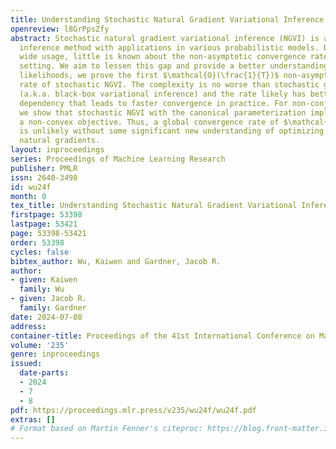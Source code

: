 ```yaml
---
title: Understanding Stochastic Natural Gradient Variational Inference
openreview: l8GrPpsZfy
abstract: Stochastic natural gradient variational inference (NGVI) is a popular posterior
  inference method with applications in various probabilistic models. Despite its
  wide usage, little is known about the non-asymptotic convergence rate in the <em>stochastic</em>
  setting. We aim to lessen this gap and provide a better understanding. For conjugate
  likelihoods, we prove the first $\mathcal{O}(\frac{1}{T})$ non-asymptotic convergence
  rate of stochastic NGVI. The complexity is no worse than stochastic gradient descent
  (a.k.a. black-box variational inference) and the rate likely has better constant
  dependency that leads to faster convergence in practice. For non-conjugate likelihoods,
  we show that stochastic NGVI with the canonical parameterization implicitly optimizes
  a non-convex objective. Thus, a global convergence rate of $\mathcal{O}(\frac{1}{T})$
  is unlikely without some significant new understanding of optimizing the ELBO using
  natural gradients.
layout: inproceedings
series: Proceedings of Machine Learning Research
publisher: PMLR
issn: 2640-3498
id: wu24f
month: 0
tex_title: Understanding Stochastic Natural Gradient Variational Inference
firstpage: 53398
lastpage: 53421
page: 53398-53421
order: 53398
cycles: false
bibtex_author: Wu, Kaiwen and Gardner, Jacob R.
author:
- given: Kaiwen
  family: Wu
- given: Jacob R.
  family: Gardner
date: 2024-07-08
address:
container-title: Proceedings of the 41st International Conference on Machine Learning
volume: '235'
genre: inproceedings
issued:
  date-parts:
  - 2024
  - 7
  - 8
pdf: https://proceedings.mlr.press/v235/wu24f/wu24f.pdf
extras: []
# Format based on Martin Fenner's citeproc: https://blog.front-matter.io/posts/citeproc-yaml-for-bibliographies/
---
```

